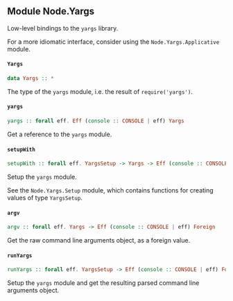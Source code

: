 ## Module Node.Yargs

Low-level bindings to the `yargs` library.

For a more idiomatic interface, consider using the
`Node.Yargs.Applicative` module.

#### `Yargs`

``` purescript
data Yargs :: *
```

The type of the `yargs` module, i.e. the result of
`require('yargs')`.

#### `yargs`

``` purescript
yargs :: forall eff. Eff (console :: CONSOLE | eff) Yargs
```

Get a reference to the `yargs` module.

#### `setupWith`

``` purescript
setupWith :: forall eff. YargsSetup -> Yargs -> Eff (console :: CONSOLE | eff) Yargs
```

Setup the `yargs` module.

See the `Node.Yargs.Setup` module, which contains functions for creating
values of type `YargsSetup`.

#### `argv`

``` purescript
argv :: forall eff. Yargs -> Eff (console :: CONSOLE | eff) Foreign
```

Get the raw command line arguments object, as a foreign value.

#### `runYargs`

``` purescript
runYargs :: forall eff. YargsSetup -> Eff (console :: CONSOLE | eff) Foreign
```

Setup the `yargs` module and get the resulting parsed command line
arguments object.


